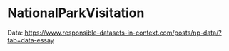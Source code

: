 # NationalParkVisitation

Data: https://www.responsible-datasets-in-context.com/posts/np-data/?tab=data-essay